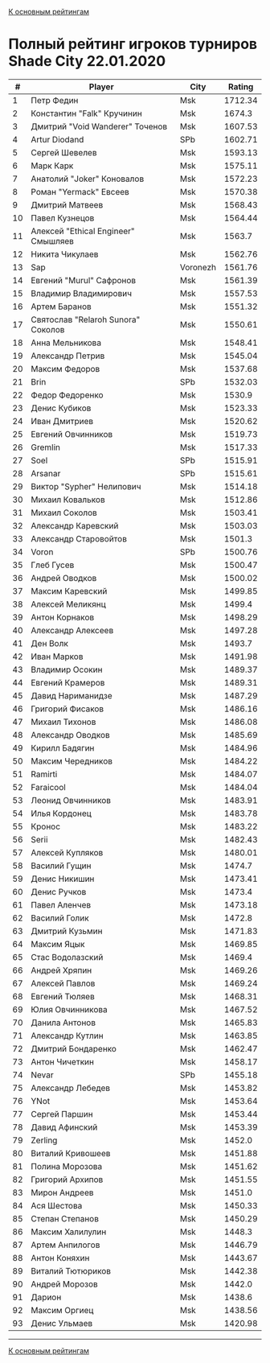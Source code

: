 [К основным рейтингам](https://pee-kay.github.io/russian-wu-rating)
# Полный рейтинг игроков турниров Shade City 22.01.2020 #

| # |Player                             |City      |Rating  |
|---|-----------------------------------|----------|--------|
|  1|Петр Федин                         |Msk       |1712.34 |
|  2|Константин "Falk" Кручинин         |Msk       |1674.3  |
|  3|Дмитрий "Void Wanderer" Точенов    |Msk       |1607.53 |
|  4|Artur Diodand                      |SPb       |1602.71 |
|  5|Сергей Шевелев                     |Msk       |1593.13 |
|  6|Марк Карк                          |Msk       |1575.11 |
|  7|Анатолий "Joker" Коновалов         |Msk       |1572.23 |
|  8|Роман "Yermack" Евсеев             |Msk       |1570.38 |
|  9|Дмитрий Матвеев                    |Msk       |1568.43 |
| 10|Павел Кузнецов                     |Msk       |1564.44 |
| 11|Алексей "Ethical Engineer" Смышляев|Msk       |1563.7  |
| 12|Никита Чикулаев                    |Msk       |1562.76 |
| 13|Sap                                |Voronezh  |1561.76 |
| 14|Евгений "Murul" Сафронов           |Msk       |1561.39 |
| 15|Владимир Владимирович              |Msk       |1557.53 |
| 16|Артем Баранов                      |Msk       |1551.32 |
| 17|Святослав "Relaroh Sunora" Соколов |Msk       |1550.61 |
| 18|Анна Мельникова                    |Msk       |1548.41 |
| 19|Александр Петрив                   |Msk       |1545.04 |
| 20|Максим Федоров                     |Msk       |1537.68 |
| 21|Brin                               |SPb       |1532.03 |
| 22|Федор Федоренко                    |Msk       |1530.9  |
| 23|Денис Кубиков                      |Msk       |1523.33 |
| 24|Иван Дмитриев                      |Msk       |1520.62 |
| 25|Евгений Овчинников                 |Msk       |1519.73 |
| 26|Gremlin                            |Msk       |1517.33 |
| 27|Soel                               |SPb       |1515.91 |
| 28|Arsanar                            |SPb       |1515.61 |
| 29|Виктор "Sypher" Нелипович          |Msk       |1514.18 |
| 30|Михаил Ковальков                   |Msk       |1512.86 |
| 31|Михаил Соколов                     |Msk       |1503.41 |
| 32|Александр Каревский                |Msk       |1503.03 |
| 33|Александр Старовойтов              |Msk       |1501.3  |
| 34|Voron                              |SPb       |1500.76 |
| 35|Глеб Гусев                         |Msk       |1500.47 |
| 36|Андрей Оводков                     |Msk       |1500.02 |
| 37|Максим Каревский                   |Msk       |1499.85 |
| 38|Алексей Меликянц                   |Msk       |1499.4  |
| 39|Антон Корнаков                     |Msk       |1498.29 |
| 40|Александр Алексеев                 |Msk       |1497.28 |
| 41|Ден Волк                           |Msk       |1493.7  |
| 42|Иван Марков                        |Msk       |1491.98 |
| 43|Владимир Осокин                    |Msk       |1489.37 |
| 44|Евгений Крамеров                   |Msk       |1489.31 |
| 45|Давид Нариманидзе                  |Msk       |1487.29 |
| 46|Григорий Фисаков                   |Msk       |1486.16 |
| 47|Михаил Тихонов                     |Msk       |1486.08 |
| 48|Александр Оводков                  |Msk       |1485.69 |
| 49|Кирилл Бадягин                     |Msk       |1484.96 |
| 50|Максим Чередников                  |Msk       |1484.22 |
| 51|Ramirti                            |Msk       |1484.07 |
| 52|Faraicool                          |Msk       |1484.04 |
| 53|Леонид Овчинников                  |Msk       |1483.91 |
| 54|Илья Кордонец                      |Msk       |1483.78 |
| 55|Кронос                             |Msk       |1483.22 |
| 56|Serii                              |Msk       |1482.43 |
| 57|Алексей Купляков                   |Msk       |1480.01 |
| 58|Василий Гущин                      |Msk       |1474.7  |
| 59|Денис Никишин                      |Msk       |1473.41 |
| 60|Денис Ручков                       |Msk       |1473.4  |
| 61|Павел Аленчев                      |Msk       |1473.18 |
| 62|Василий Голик                      |Msk       |1472.8  |
| 63|Дмитрий Кузьмин                    |Msk       |1471.83 |
| 64|Максим Яцык                        |Msk       |1469.85 |
| 65|Стас Водолазский                   |Msk       |1469.4  |
| 66|Андрей Хряпин                      |Msk       |1469.26 |
| 67|Алексей Павлов                     |Msk       |1469.24 |
| 68|Евгений Тюляев                     |Msk       |1468.31 |
| 69|Юлия Овчинникова                   |Msk       |1467.52 |
| 70|Данила Антонов                     |Msk       |1465.83 |
| 71|Александр Кутлин                   |Msk       |1463.85 |
| 72|Дмитрий Бондаренко                 |Msk       |1462.47 |
| 73|Антон Чичеткин                     |Msk       |1458.17 |
| 74|Nevar                              |SPb       |1455.18 |
| 75|Александр Лебедев                  |Msk       |1453.82 |
| 76|YNot                               |Msk       |1453.64 |
| 77|Сергей Паршин                      |Msk       |1453.44 |
| 78|Давид Афинский                     |Msk       |1453.39 |
| 79|Zerling                            |Msk       |1452.0  |
| 80|Виталий Кривошеев                  |Msk       |1451.88 |
| 81|Полина Морозова                    |Msk       |1451.62 |
| 82|Григорий Архипов                   |Msk       |1451.55 |
| 83|Мирон Андреев                      |Msk       |1451.0  |
| 84|Ася Шестова                        |Msk       |1450.33 |
| 85|Степан Степанов                    |Msk       |1450.29 |
| 86|Максим Халилулин                   |Msk       |1448.3  |
| 87|Артем Анпилогов                    |Msk       |1446.79 |
| 88|Антон Коняхин                      |Msk       |1443.67 |
| 89|Виталий Тютюриков                  |Msk       |1442.38 |
| 90|Андрей Морозов                     |Msk       |1442.0  |
| 91|Дарион                             |Msk       |1438.6  |
| 92|Максим Оргиец                      |Msk       |1438.56 |
| 93|Денис Ульмаев                      |Msk       |1420.98 |


---

[К основным рейтингам](https://pee-kay.github.io/russian-wu-rating)

